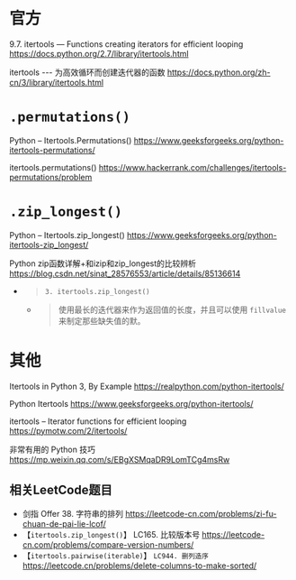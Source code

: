 
# 官方

9.7. itertools — Functions creating iterators for efficient looping https://docs.python.org/2.7/library/itertools.html

itertools --- 为高效循环而创建迭代器的函数 https://docs.python.org/zh-cn/3/library/itertools.html

# `.permutations()`

Python – Itertools.Permutations() https://www.geeksforgeeks.org/python-itertools-permutations/

itertools.permutations() https://www.hackerrank.com/challenges/itertools-permutations/problem

# `.zip_longest()`

Python – Itertools.zip_longest() https://www.geeksforgeeks.org/python-itertools-zip_longest/

Python zip函数详解+和izip和zip_longest的比较辨析 https://blog.csdn.net/sinat_28576553/article/details/85136614
- > `3. itertools.zip_longest()`
  * > 使用最长的迭代器来作为返回值的长度，并且可以使用 `fillvalue` 来制定那些缺失值的默。

# 其他

Itertools in Python 3, By Example https://realpython.com/python-itertools/

Python Itertools https://www.geeksforgeeks.org/python-itertools/

itertools – Iterator functions for efficient looping https://pymotw.com/2/itertools/

非常有用的 Python 技巧 https://mp.weixin.qq.com/s/EBgXSMqaDR9LomTCg4msRw

## 相关LeetCode题目

- 剑指 Offer 38. 字符串的排列 https://leetcode-cn.com/problems/zi-fu-chuan-de-pai-lie-lcof/
- 【`itertools.zip_longest()`】 LC165. 比较版本号 https://leetcode-cn.com/problems/compare-version-numbers/
- 【`itertools.pairwise(iterable)`】 `LC944. 删列造序` https://leetcode.cn/problems/delete-columns-to-make-sorted/

